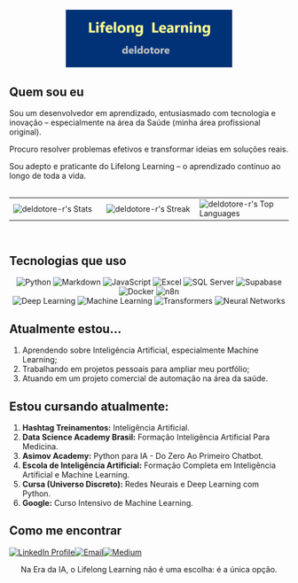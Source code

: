 <p align="center">
  <img src="assets/lifelong.png" alt="Meu banner" width="300">
</p>

## Quem sou eu

Sou um desenvolvedor em aprendizado, entusiasmado com tecnologia e inovação – especialmente na área da Saúde (minha área profissional original).  

Procuro resolver problemas efetivos e transformar ideias em soluções reais.

Sou adepto e praticante do Lifelong Learning – o aprendizado contínuo ao longo de toda a vida.
<br>
<br>
<table>
  <tr>
    <td width="33%"><img src="https://github-readme-stats.vercel.app/api?username=deldotore-r&theme=outrun&show_icons=true&hide_border=false&count_private=false" alt="deldotore-r's Stats"></td>
    <td width="33%"><img src="https://github-readme-streak-stats.herokuapp.com/?user=deldotore-r&theme=outrun&hide_border=false" alt="deldotore-r's Streak"></td>
    <td width="33%"><img src="https://github-readme-stats.vercel.app/api/top-langs/?username=deldotore-r&theme=outrun&show_icons=true&hide_border=false&layout=compact" alt="deldotore-r's Top Languages"></td>
  </tr>
</table>
<br>

## Tecnologias que uso

<p align="center">
  <!-- Primeira linha de badges -->
  <img alt="Python" src="https://img.shields.io/badge/Python-3776AB?style=for-the-badge&logo=python&logoColor=white" />
  <img alt="Markdown" src="https://img.shields.io/badge/Markdown-210e8e?style=for-the-badge&logo=markdown&logoColor=white" />
  <img alt="JavaScript" src="https://img.shields.io/badge/JavaScript-F7DF1E?style=for-the-badge&logo=javascript&logoColor=black" />
  <img alt="Excel" src="https://img.shields.io/badge/Excel-217346?style=for-the-badge&logo=microsoft-excel&logoColor=white" />
  <img alt="SQL Server" src="https://img.shields.io/badge/SQL_Server-CC2927?style=for-the-badge&logo=microsoft-sql-server&logoColor=white" />
  <img alt="Supabase" src="https://img.shields.io/badge/Supabase-3cad15?style=for-the-badge&logo=supabase&logoColor=white" />
  <img alt="Docker" src="https://img.shields.io/badge/docker-%230db7ed.svg?style=for-the-badge&logo=docker&logoColor=white" />
  <img alt="n8n" src="https://img.shields.io/badge/n8n-1abc9c?style=for-the-badge&logo=n8n&logoColor=white" />
  <br>
  <!-- Segunda linha de badges -->
  <img alt="Deep Learning" src="https://img.shields.io/badge/Deep%20Learning-blue?style=for-the-badge&logo=python&logoColor=white" />
  <img alt="Machine Learning" src="https://img.shields.io/badge/Machine%20Learning-green?style=for-the-badge&logo=scikitlearn&logoColor=white" />
  <img alt="Transformers" src="https://img.shields.io/badge/Transformers-yellow?style=for-the-badge&logo=huggingface&logoColor=black" />
  <img alt="Neural Networks" src="https://img.shields.io/badge/Neural%20Networks-purple?style=for-the-badge&logo=tensorflow&logoColor=white" />
</p>

## Atualmente estou...



1. Aprendendo sobre Inteligência Artificial, especialmente Machine Learning;
2. Trabalhando em projetos pessoais para ampliar meu portfólio;
3. Atuando em um projeto comercial de automação na área da saúde.

## Estou cursando atualmente:



1. **Hashtag Treinamentos:** Inteligência Artificial.
2. **Data Science Academy Brasil:** Formação Inteligência Artificial Para Medicina.
3. **Asimov Academy:** Python para IA - Do Zero Ao Primeiro Chatbot.
4. **Escola de Inteligência Artificial:** Formação Completa em Inteligência Artificial e Machine Learning.
5. **Cursa (Universo Discreto):** Redes Neurais e Deep Learning com Python.
6. **Google:** Curso Intensivo de Machine Learning.

## Como me encontrar

<p align="left">
  <a href="https://linkedin.com/in/reinaldo-del-dotore" target="_blank"><img src="https://img.shields.io/badge/LinkedIn-%230077B5?style=for-the-badge&logo=linkedin&logoColor=white" alt="LinkedIn Profile"></a><!--
--><a href="mailto:deldotore@gmail.com"><img src="https://img.shields.io/badge/Email-%23333?style=for-the-badge&logo=gmail&logoColor=white" alt="Email"></a><!--
--><a href="https://medium.com/@deldotore" target="_blank"><img src="https://img.shields.io/badge/Medium-3d23d1?style=for-the-badge&logo=medium&logoColor=white" alt="Medium"></a>
</p>



<p align="center">
  Na Era da IA, o Lifelong Learning não é uma escolha: é a única opção.
</p>
